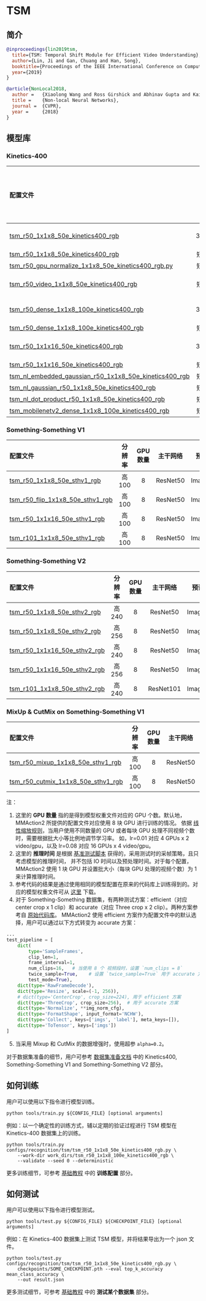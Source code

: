 # TSM

## 简介

<!-- [ALGORITHM] -->

```BibTeX
@inproceedings{lin2019tsm,
  title={TSM: Temporal Shift Module for Efficient Video Understanding},
  author={Lin, Ji and Gan, Chuang and Han, Song},
  booktitle={Proceedings of the IEEE International Conference on Computer Vision},
  year={2019}
}
```

<!-- [BACKBONE] -->

```BibTeX
@article{NonLocal2018,
  author =   {Xiaolong Wang and Ross Girshick and Abhinav Gupta and Kaiming He},
  title =    {Non-local Neural Networks},
  journal =  {CVPR},
  year =     {2018}
}
```

## 模型库

### Kinetics-400

|配置文件 | 分辨率 | GPU 数量 | 主干网络 | 预训练 | top1 准确率 | top5 准确率 | 参考代码的 top1 准确率 | 参考代码的 top5 准确率 | 推理时间 (video/s) | GPU 显存占用 (M)| ckpt | log| json|
|:--|:--:|:--:|:--:|:--:|:--:|:--:|:--:|:--:|:--:|:--:|:--:|:--:|:--:|
|[tsm_r50_1x1x8_50e_kinetics400_rgb](/configs/recognition/tsm/tsm_r50_1x1x8_50e_kinetics400_rgb.py) |340x256|8| ResNet50| ImageNet |70.24|89.56|[70.36](https://github.com/mit-han-lab/temporal-shift-module/blob/8d53d6fda40bea2f1b37a6095279c4b454d672bd/scripts/train_tsm_kinetics_rgb_8f.sh)|[89.49](https://github.com/mit-han-lab/temporal-shift-module/blob/8d53d6fda40bea2f1b37a6095279c4b454d672bd/scripts/train_tsm_kinetics_rgb_8f.sh)|74.0 (8x1 frames)| 7079 | [ckpt](https://download.openmmlab.com/mmaction/recognition/tsm/tsm_r50_1x1x8_50e_kinetics400_rgb/tsm_r50_1x1x8_50e_kinetics400_rgb_20200607-af7fb746.pth) | [log](https://download.openmmlab.com/mmaction/recognition/tsm/tsm_r50_1x1x8_50e_kinetics400_rgb/20200607_211800.log)| [json](https://download.openmmlab.com/mmaction/recognition/tsm/tsm_r50_1x1x8_50e_kinetics400_rgb/20200607_211800.log.json)|
|[tsm_r50_1x1x8_50e_kinetics400_rgb](/configs/recognition/tsm/tsm_r50_1x1x8_50e_kinetics400_rgb.py) |短边 256|8| ResNet50| ImageNet |70.59|89.52|x|x|x|7079|[ckpt](https://download.openmmlab.com/mmaction/recognition/tsm/tsm_r50_256p_1x1x8_50e_kinetics400_rgb/tsm_r50_256p_1x1x8_50e_kinetics400_rgb_20200726-020785e2.pth)|[log](https://download.openmmlab.com/mmaction/recognition/tsm/tsm_r50_256p_1x1x8_50e_kinetics400_rgb/20200725_031623.log)|[json](https://download.openmmlab.com/mmaction/recognition/tsm/tsm_r50_256p_1x1x8_50e_kinetics400_rgb/20200725_031623.log.json)|
|[tsm_r50_gpu_normalize_1x1x8_50e_kinetics400_rgb.py](/configs/recognition/tsm/tsm_r50_gpu_normalize_1x1x8_50e_kinetics400_rgb.py) |短边 256|8| ResNet50| ImageNet |70.48|89.40|x|x|x|7076|[ckpt](https://download.openmmlab.com/mmaction/recognition/tsm/tsm_r50_gpu_normalize_1x1x8_50e_kinetics400_rgb/tsm_r50_gpu_normalize_1x1x8_50e_kinetics400_rgb_20210219-bf96e6cc.pth)|[log](https://download.openmmlab.com/mmaction/recognition/tsm/tsm_r50_gpu_normalize_1x1x8_50e_kinetics400_rgb/tsm_r50_gpu_normalize_1x1x8_50e_kinetics400_rgb_20210219.log)|[json](https://download.openmmlab.com/mmaction/recognition/tsm/tsm_r50_gpu_normalize_1x1x8_50e_kinetics400_rgb/tsm_r50_gpu_normalize_1x1x8_50e_kinetics400_rgb_20210219.json)|
|[tsm_r50_video_1x1x8_50e_kinetics400_rgb](/configs/recognition/tsm/tsm_r50_video_1x1x8_50e_kinetics400_rgb.py) |短边 256|8| ResNet50| ImageNet |70.25|89.66|[70.36](https://github.com/mit-han-lab/temporal-shift-module/blob/8d53d6fda40bea2f1b37a6095279c4b454d672bd/scripts/train_tsm_kinetics_rgb_8f.sh)|[89.49](https://github.com/mit-han-lab/temporal-shift-module/blob/8d53d6fda40bea2f1b37a6095279c4b454d672bd/scripts/train_tsm_kinetics_rgb_8f.sh)|74.0 (8x1 frames)| 7077 | [ckpt]( https://download.openmmlab.com/mmaction/recognition/tsm/tsm_r50_video_1x1x8_100e_kinetics400_rgb/tsm_r50_video_1x1x8_100e_kinetics400_rgb_20200702-a77f4328.pth) | [log](https://download.openmmlab.com/mmaction/recognition/tsm/tsm_r50_video_1x1x8_100e_kinetics400_rgb/tsm_r50_video_2d_1x1x8_50e_kinetics400_rgb.log)| [json](https://download.openmmlab.com/mmaction/recognition/tsm/tsm_r50_video_1x1x8_100e_kinetics400_rgb/tsm_r50_video_2d_1x1x8_50e_kinetics400_rgb.log.json)|
|[tsm_r50_dense_1x1x8_100e_kinetics400_rgb](/configs/recognition/tsm/tsm_r50_dense_1x1x8_100e_kinetics400_rgb.py) |340x256|8x4| ResNet50 | ImageNet|72.9|90.44|[72.22](https://github.com/mit-han-lab/temporal-shift-module/tree/8d53d6fda40bea2f1b37a6095279c4b454d672bd#dense-sample)|[90.37](https://github.com/mit-han-lab/temporal-shift-module/tree/8d53d6fda40bea2f1b37a6095279c4b454d672bd#dense-sample)|11.5 (8x10 frames)| 7079 | [ckpt](https://download.openmmlab.com/mmaction/recognition/tsm/tsm_r50_dense_1x1x8_100e_kinetics400_rgb/tsm_r50_dense_1x1x8_100e_kinetics400_rgb_20200626-91a54551.pth) | [log](https://download.openmmlab.com/mmaction/recognition/tsm/tsm_r50_dense_1x1x8_100e_kinetics400_rgb/20200626_213415.log)| [json](https://download.openmmlab.com/mmaction/recognition/tsm/tsm_r50_dense_1x1x8_100e_kinetics400_rgb/20200626_213415.log.json)|
|[tsm_r50_dense_1x1x8_100e_kinetics400_rgb](/configs/recognition/tsm/tsm_r50_dense_1x1x8_100e_kinetics400_rgb.py) |短边 256|8| ResNet50 | ImageNet|73.38|91.02|x|x|x|7079|[ckpt](https://download.openmmlab.com/mmaction/recognition/tsm/tsm_r50_dense_256p_1x1x8_100e_kinetics400_rgb/tsm_r50_dense_256p_1x1x8_100e_kinetics400_rgb_20200727-e1e0c785.pth)|[log](https://download.openmmlab.com/mmaction/recognition/tsm/tsm_r50_dense_256p_1x1x8_100e_kinetics400_rgb/20200725_032043.log)|[json](https://download.openmmlab.com/mmaction/recognition/tsm/tsm_r50_dense_256p_1x1x8_100e_kinetics400_rgb/20200725_032043.log.json)|
|[tsm_r50_1x1x16_50e_kinetics400_rgb](/configs/recognition/tsm/tsm_r50_1x1x16_50e_kinetics400_rgb.py) |340x256|8| ResNet50| ImageNet |72.09|90.37|[70.67](https://github.com/mit-han-lab/temporal-shift-module/blob/8d53d6fda40bea2f1b37a6095279c4b454d672bd/scripts/train_tsm_kinetics_rgb_16f.sh)|[89.98](https://github.com/mit-han-lab/temporal-shift-module/blob/8d53d6fda40bea2f1b37a6095279c4b454d672bd/scripts/train_tsm_kinetics_rgb_16f.sh)|47.0 (16x1 frames)| 10404  | [ckpt](https://download.openmmlab.com/mmaction/recognition/tsm/tsm_r50_1x1x16_50e_kinetics400_rgb/tsm_r50_340x256_1x1x16_50e_kinetics400_rgb_20201011-2f27f229.pth) | [log](https://download.openmmlab.com/mmaction/recognition/tsm/tsm_r50_1x1x16_50e_kinetics400_rgb/20201011_205356.log)| [json](https://download.openmmlab.com/mmaction/recognition/tsm/tsm_r50_1x1x16_50e_kinetics400_rgb/20201011_205356.log.json)|
|[tsm_r50_1x1x16_50e_kinetics400_rgb](/configs/recognition/tsm/tsm_r50_1x1x16_50e_kinetics400_rgb.py) |短边 256|8x4| ResNet50| ImageNet |71.89|90.73|x|x|x|10398|[ckpt](https://download.openmmlab.com/mmaction/recognition/tsm/tsm_r50_256p_1x1x16_50e_kinetics400_rgb/tsm_r50_256p_1x1x16_50e_kinetics400_rgb_20201010-85645c2a.pth)|[log](https://download.openmmlab.com/mmaction/recognition/tsm/tsm_r50_256p_1x1x16_50e_kinetics400_rgb/20201010_224825.log)|[json](https://download.openmmlab.com/mmaction/recognition/tsm/tsm_r50_256p_1x1x16_50e_kinetics400_rgb/20201010_224825.log.json)|
|[tsm_nl_embedded_gaussian_r50_1x1x8_50e_kinetics400_rgb](/configs/recognition/tsm/tsm_nl_embedded_gaussian_r50_1x1x8_50e_kinetics400_rgb.py)|短边 320|8x4| ResNet50| ImageNet |72.03|90.25|71.81|90.36|x|8931|[ckpt](https://download.openmmlab.com/mmaction/recognition/tsm/tsm_nl_embedded_gaussian_r50_1x1x8_50e_kinetics400_rgb/tsm_nl_embedded_gaussian_r50_1x1x8_50e_kinetics400_rgb_20200724-f00f1336.pth)|[log](https://download.openmmlab.com/mmaction/recognition/tsm/tsm_nl_embedded_gaussian_r50_1x1x8_50e_kinetics400_rgb/20200724_120023.log)|[json](https://download.openmmlab.com/mmaction/recognition/tsm/tsm_nl_embedded_gaussian_r50_1x1x8_50e_kinetics400_rgb/20200724_120023.log.json)|
|[tsm_nl_gaussian_r50_1x1x8_50e_kinetics400_rgb](/configs/recognition/tsm/tsm_nl_gaussian_r50_1x1x8_50e_kinetics400_rgb.py)|短边 320|8x4| ResNet50| ImageNet |70.70|89.90|x|x|x|10125|[ckpt](https://download.openmmlab.com/mmaction/recognition/tsm/tsm_nl_gaussian_r50_1x1x8_50e_kinetics400_rgb/tsm_nl_gaussian_r50_1x1x8_50e_kinetics400_rgb_20200816-b93fd297.pth)|[log](https://download.openmmlab.com/mmaction/recognition/tsm/tsm_nl_gaussian_r50_1x1x8_50e_kinetics400_rgb/20200815_210253.log)|[json](https://download.openmmlab.com/mmaction/recognition/tsm/tsm_nl_gaussian_r50_1x1x8_50e_kinetics400_rgb/20200815_210253.log.json)|
|[tsm_nl_dot_product_r50_1x1x8_50e_kinetics400_rgb](/configs/recognition/tsm/tsm_nl_dot_product_r50_1x1x8_50e_kinetics400_rgb.py)|短边 320|8x4|ResNet50| ImageNet |71.60|90.34|x|x|x|8358|[ckpt](https://download.openmmlab.com/mmaction/recognition/tsm/tsm_nl_dot_product_r50_1x1x8_50e_kinetics400_rgb/tsm_nl_dot_product_r50_1x1x8_50e_kinetics400_rgb_20200724-d8ad84d2.pth)|[log](https://download.openmmlab.com/mmaction/recognition/tsm/tsm_nl_dot_product_r50_1x1x8_50e_kinetics400_rgb/20200723_220442.log)|[json](https://download.openmmlab.com/mmaction/recognition/tsm/tsm_nl_dot_product_r50_1x1x8_50e_kinetics400_rgb/20200723_220442.log.json)|
|[tsm_mobilenetv2_dense_1x1x8_100e_kinetics400_rgb](/configs/recognition/tsm/tsm_mobilenetv2_dense_1x1x8_100e_kinetics400_rgb.py)|短边 320|8|MobileNetV2| ImageNet |68.46|88.64|x|x|x|3385|[ckpt](https://download.openmmlab.com/mmaction/recognition/tsm/tsm_mobilenetv2_dense_1x1x8_100e_kinetics400_rgb/tsm_mobilenetv2_dense_320p_1x1x8_100e_kinetics400_rgb_20210202-61135809.pth)|[log](https://download.openmmlab.com/mmaction/recognition/tsm/tsm_mobilenetv2_dense_1x1x8_100e_kinetics400_rgb/20210129_024936.log)|[json](https://download.openmmlab.com/mmaction/recognition/tsm/tsm_mobilenetv2_dense_1x1x8_100e_kinetics400_rgb/20210129_024936.log.json)|

### Something-Something V1

|配置文件 | 分辨率 | GPU 数量 | 主干网络| 预训练 | top1 准确率 (efficient/accurate)| top5 准确率 (efficient/accurate)| 参考代码的 top1 准确率 (efficient/accurate)| 参考代码的 top5 准确率 (efficient/accurate)| GPU 显存占用 (M)| ckpt | log| json|
|:--|:--:|:--:|:--:|:--:|:--:|:--:|:--:|:--:|:--:|:--:|:--:|:--:|
|[tsm_r50_1x1x8_50e_sthv1_rgb](/configs/recognition/tsm/tsm_r50_1x1x8_50e_sthv1_rgb.py) |高 100|8| ResNet50 | ImageNet| 45.58 / 47.70|75.02 / 76.12|[45.50 / 47.33](https://github.com/mit-han-lab/temporal-shift-module/tree/8d53d6fda40bea2f1b37a6095279c4b454d672bd#training)|[74.34 / 76.60](https://github.com/mit-han-lab/temporal-shift-module/tree/8d53d6fda40bea2f1b37a6095279c4b454d672bd#training)| 7077| [ckpt](https://download.openmmlab.com/mmaction/recognition/tsm/tsm_r50_1x1x8_50e_sthv1_rgb/tsm_r50_1x1x8_50e_sthv1_rgb_20210203-01dce462.pth) | [log](https://download.openmmlab.com/mmaction/recognition/tsm/tsm_r50_1x1x8_50e_sthv1_rgb/20210203_150227.log)| [json](https://download.openmmlab.com/mmaction/recognition/tsm/tsm_r50_1x1x8_50e_sthv1_rgb/20210203_150227.log.json)|
|[tsm_r50_flip_1x1x8_50e_sthv1_rgb](/configs/recognition/tsm/tsm_r50_flip_1x1x8_50e_sthv1_rgb.py) |高 100|8| ResNet50 | ImageNet| 47.10 / 48.51|76.02 / 77.56|[45.50 / 47.33](https://github.com/mit-han-lab/temporal-shift-module/tree/8d53d6fda40bea2f1b37a6095279c4b454d672bd#training)|[74.34 / 76.60](https://github.com/mit-han-lab/temporal-shift-module/tree/8d53d6fda40bea2f1b37a6095279c4b454d672bd#training)| 7077| [ckpt](https://download.openmmlab.com/mmaction/recognition/tsm/tsm_r50_flip_1x1x8_50e_sthv1_rgb/tsm_r50_flip_1x1x8_50e_sthv1_rgb_20210203-12596f16.pth) | [log](https://download.openmmlab.com/mmaction/recognition/tsm/tsm_r50_flip_1x1x8_50e_sthv1_rgb/20210203_145829.log)| [json](https://download.openmmlab.com/mmaction/recognition/tsm/tsm_r50_flip_1x1x8_50e_sthv1_rgb/20210203_145829.log.json)|
|[tsm_r50_1x1x16_50e_sthv1_rgb](/configs/recognition/tsm/tsm_r50_1x1x16_50e_sthv1_rgb.py)|高 100|8| ResNet50 | ImageNet|47.62 / 49.28|76.63 / 77.82|[47.05 / 48.61](https://github.com/mit-han-lab/temporal-shift-module/tree/8d53d6fda40bea2f1b37a6095279c4b454d672bd#training)|[76.40 / 77.96](https://github.com/mit-han-lab/temporal-shift-module/tree/8d53d6fda40bea2f1b37a6095279c4b454d672bd#training)|10390|[ckpt](https://download.openmmlab.com/mmaction/recognition/tsm/tsm_r50_1x1x16_50e_sthv1_rgb/tsm_r50_1x1x16_50e_sthv1_rgb_20201010-17fa49f6.pth)|[log](https://download.openmmlab.com/mmaction/recognition/tsm/tsm_r50_1x1x16_50e_sthv1_rgb/20201010_221240.log)|[json](https://download.openmmlab.com/mmaction/recognition/tsm/tsm_r50_1x1x16_50e_sthv1_rgb/20201010_221240.log.json)|
|[tsm_r101_1x1x8_50e_sthv1_rgb](/configs/recognition/tsm/tsm_r101_1x1x8_50e_sthv1_rgb.py)|高 100|8| ResNet50 | ImageNet|45.72 / 48.43|74.67 / 76.72|[46.64 / 48.13](https://github.com/mit-han-lab/temporal-shift-module/tree/8d53d6fda40bea2f1b37a6095279c4b454d672bd#training)|[75.40 / 77.31](https://github.com/mit-han-lab/temporal-shift-module/tree/8d53d6fda40bea2f1b37a6095279c4b454d672bd#training)|9800|[ckpt](https://download.openmmlab.com/mmaction/recognition/tsm/tsm_r101_1x1x8_50e_sthv1_rgb/tsm_r101_1x1x8_50e_sthv1_rgb_20201010-43fedf2e.pth)|[log](https://download.openmmlab.com/mmaction/recognition/tsm/tsm_r101_1x1x8_50e_sthv1_rgb/20201010_224055.log)|[json](https://download.openmmlab.com/mmaction/recognition/tsm/tsm_r101_1x1x8_50e_sthv1_rgb/20201010_224055.log.json)|

### Something-Something V2

|配置文件 | 分辨率 | GPU 数量 | 主干网络| 预训练 | top1 准确率 (efficient/accurate)| top5 准确率 (efficient/accurate)| 参考代码的 top1 准确率 (efficient/accurate)| 参考代码的 top5 准确率 (efficient/accurate)| GPU 显存占用 (M)| ckpt | log| json|
|:--|:--:|:--:|:--:|:--:|:--:|:--:|:--:|:--:|:--:|:--:|:--:|:--:|
|[tsm_r50_1x1x8_50e_sthv2_rgb](/configs/recognition/tsm/tsm_r50_1x1x8_50e_sthv2_rgb.py) |高 240|8| ResNet50| ImageNet |57.86 / 61.12|84.67 / 86.26|[57.98 / 60.69](https://github.com/mit-han-lab/temporal-shift-module/tree/8d53d6fda40bea2f1b37a6095279c4b454d672bd#training)|[84.57 / 86.28](https://github.com/mit-han-lab/temporal-shift-module/tree/8d53d6fda40bea2f1b37a6095279c4b454d672bd#training)| 7069 | [ckpt](https://download.openmmlab.com/mmaction/recognition/tsm/tsm_r50_1x1x8_50e_sthv2_rgb/tsm_r50_1x1x8_50e_sthv2_rgb_20200912-033c4ac6.pth)|[log](https://download.openmmlab.com/mmaction/recognition/tsm/tsm_r50_1x1x8_50e_sthv2_rgb/20200912_140737.log)|[json](https://download.openmmlab.com/mmaction/recognition/tsm/tsm_r50_1x1x8_50e_sthv2_rgb/20200912_140737.log.json)|
|[tsm_r50_1x1x8_50e_sthv2_rgb](/configs/recognition/tsm/tsm_r50_1x1x8_50e_sthv2_rgb.py) |高 256|8| ResNet50| ImageNet |60.79 / 63.84|86.60 / 88.30|[xx / 61.2](https://github.com/mit-han-lab/temporal-shift-module/tree/8d53d6fda40bea2f1b37a6095279c4b454d672bd#training)|[xx / xx](https://github.com/mit-han-lab/temporal-shift-module/tree/8d53d6fda40bea2f1b37a6095279c4b454d672bd#training)| 7069 | [ckpt](https://download.openmmlab.com/mmaction/recognition/tsm/tsm_r50_1x1x8_50e_sthv2_rgb/tsm_r50_256h_1x1x8_50e_sthv2_rgb_20210401-df97f3e1.pth) | [log](https://download.openmmlab.com/mmaction/recognition/tsm/tsm_r50_1x1x8_50e_sthv2_rgb/20210401_143656.log) | [json](https://download.openmmlab.com/mmaction/recognition/tsm/tsm_r50_1x1x8_50e_sthv2_rgb/20210401_143656.log.json)|
|[tsm_r50_1x1x16_50e_sthv2_rgb](/configs/recognition/tsm/tsm_r50_1x1x16_50e_sthv2_rgb.py) |高 240|8| ResNet50| ImageNet |59.93 / 62.04|86.10 / 87.35|[58.90 / 60.98](https://github.com/mit-han-lab/temporal-shift-module/tree/8d53d6fda40bea2f1b37a6095279c4b454d672bd#training)|[85.29 / 86.60](https://github.com/mit-han-lab/temporal-shift-module/tree/8d53d6fda40bea2f1b37a6095279c4b454d672bd#training)| 10400| [ckpt](https://download.openmmlab.com/mmaction/recognition/tsm/tsm_r50_1x1x16_50e_sthv2_rgb/tsm_r50_1x1x16_50e_sthv2_rgb_20201010-16469c6f.pth) | [log](https://download.openmmlab.com/mmaction/recognition/tsm/tsm_r50_1x1x16_50e_sthv2_rgb/20201010_224215.log)| [json](https://download.openmmlab.com/mmaction/recognition/tsm/tsm_r50_1x1x16_50e_sthv2_rgb/20201010_224215.log.json)|
|[tsm_r50_1x1x16_50e_sthv2_rgb](/configs/recognition/tsm/tsm_r50_1x1x8_50e_sthv2_rgb.py) |高 256|8| ResNet50| ImageNet |61.06 / 63.19|86.66 / 87.93|[xx / 63.1](https://github.com/mit-han-lab/temporal-shift-module/tree/8d53d6fda40bea2f1b37a6095279c4b454d672bd#training)|[xx / xx](https://github.com/mit-han-lab/temporal-shift-module/tree/8d53d6fda40bea2f1b37a6095279c4b454d672bd#training)| 10400 | [ckpt](https://download.openmmlab.com/mmaction/recognition/tsm/tsm_r50_1x1x16_50e_sthv2_rgb/tsm_r50_256h_1x1x16_50e_sthv2_rgb_20210331-0a45549c.pth) | [log](https://download.openmmlab.com/mmaction/recognition/tsm/tsm_r50_1x1x16_50e_sthv2_rgb/20210331_134458.log) | [json](https://download.openmmlab.com/mmaction/recognition/tsm/tsm_r50_1x1x16_50e_sthv2_rgb/20210331_134458.log.json)|
|[tsm_r101_1x1x8_50e_sthv2_rgb](/configs/recognition/tsm/tsm_r101_1x1x8_50e_sthv2_rgb.py) |高 240|8| ResNet101 | ImageNet|58.59 / 61.51|85.07 / 86.90|[58.89 / 61.36](https://github.com/mit-han-lab/temporal-shift-module/tree/8d53d6fda40bea2f1b37a6095279c4b454d672bd#training)|[85.14 / 87.00](https://github.com/mit-han-lab/temporal-shift-module/tree/8d53d6fda40bea2f1b37a6095279c4b454d672bd#training)| 9784 | [ckpt](https://download.openmmlab.com/mmaction/recognition/tsm/tsm_r101_1x1x8_50e_sthv2_rgb/tsm_r101_1x1x8_50e_sthv2_rgb_20201010-98cdedb8.pth) | [log](https://download.openmmlab.com/mmaction/recognition/tsm/tsm_r101_1x1x8_50e_sthv2_rgb/20201010_224100.log)| [json](https://download.openmmlab.com/mmaction/recognition/tsm/tsm_r101_1x1x8_50e_sthv2_rgb/20201010_224100.log.json)|

### MixUp & CutMix on Something-Something V1

| 配置文件                                                      | 分辨率 | GPU 数量 | 主干网络 | 预训练 | top1 准确率 (efficient/accurate) | top5 准确率 (efficient/accurate) | top1 准确率变化 (efficient/accurate) | top5 准确率变化 (efficient/accurate) |                             ckpt                             |                             log                              |                             json                             |
| :----------------------------------------------------------- | :--------: | :--: | :------: | :------: | :---------------------------: | :---------------------------: | :---------------------------------: | :---------------------------------: | :----------------------------------------------------------: | :----------------------------------------------------------: | :----------------------------------------------------------: |
| [tsm_r50_mixup_1x1x8_50e_sthv1_rgb](/configs/recognition/tsm/tsm_r50_mixup_1x1x8_50e_sthv1_rgb.py) | 高 100 |  8   | ResNet50 | ImageNet |         46.35 / 48.49         |         75.07 / 76.88         |            +0.77 / +0.79            |            +0.05 / +0.70            | [ckpt](https://download.openmmlab.com/mmaction/recognition/tsm/tsm_r50_mixup_1x1x8_50e_sthv1_rgb/tsm_r50_mixup_1x1x8_50e_sthv1_rgb-9eca48e5.pth) | [log](https://download.openmmlab.com/mmaction/recognition/tsm/tsm_r50_mixup_1x1x8_50e_sthv1_rgb/tsm_r50_mixup_1x1x8_50e_sthv1_rgb.log) | [json](https://download.openmmlab.com/mmaction/recognition/tsm/tsm_r50_mixup_1x1x8_50e_sthv1_rgb/tsm_r50_mixup_1x1x8_50e_sthv1_rgb.json) |
| [tsm_r50_cutmix_1x1x8_50e_sthv1_rgb](/configs/recognition/tsm/tsm_r50_cutmix_1x1x8_50e_sthv1_rgb.py) | 高 100 |  8   | ResNet50 | ImageNet |         45.92 / 47.46         |         75.23 / 76.71         |            +0.34 / -0.24            |            +0.21 / +0.59            | [ckpt](https://download.openmmlab.com/mmaction/recognition/tsm/tsm_r50_cutmix_1x1x8_50e_sthv1_rgb/tsm_r50_cutmix_1x1x8_50e_sthv1_rgb-34934615.pth) | [log](https://download.openmmlab.com/mmaction/recognition/tsm/tsm_r50_cutmix_1x1x8_50e_sthv1_rgb/tsm_r50_cutmix_1x1x8_50e_sthv1_rgb.log) | [json](https://download.openmmlab.com/mmaction/recognition/tsm/tsm_r50_cutmix_1x1x8_50e_sthv1_rgb/tsm_r50_cutmix_1x1x8_50e_sthv1_rgb.json) |

注：

1. 这里的 **GPU 数量** 指的是得到模型权重文件对应的 GPU 个数。默认地，MMAction2 所提供的配置文件对应使用 8 块 GPU 进行训练的情况。
   依据 [线性缩放规则](https://arxiv.org/abs/1706.02677)，当用户使用不同数量的 GPU 或者每块 GPU 处理不同视频个数时，需要根据批大小等比例地调节学习率。
   如，lr=0.01 对应 4 GPUs x 2 video/gpu，以及 lr=0.08 对应 16 GPUs x 4 video/gpu。
2. 这里的 **推理时间** 是根据 [基准测试脚本](/tools/analysis/benchmark.py) 获得的，采用测试时的采帧策略，且只考虑模型的推理时间，
   并不包括 IO 时间以及预处理时间。对于每个配置，MMAction2 使用 1 块 GPU 并设置批大小（每块 GPU 处理的视频个数）为 1 来计算推理时间。
3. 参考代码的结果是通过使用相同的模型配置在原来的代码库上训练得到的。对应的模型权重文件可从 [这里](https://download.openmmlab.com/mmaction/recognition/tsm/tsm_reference_ckpt.rar) 下载。
4. 对于 Something-Something 数据集，有两种测试方案：efficient（对应 center crop x 1 clip）和 accurate（对应 Three crop x 2 clip）。两种方案参考自 [原始代码库](https://github.com/mit-han-lab/temporal-shift-module/tree/8d53d6fda40bea2f1b37a6095279c4b454d672bd)。
   MMAction2 使用 efficient 方案作为配置文件中的默认选择，用户可以通过以下方式转变为 accurate 方案：

```python
...
test_pipeline = [
    dict(
        type='SampleFrames',
        clip_len=1,
        frame_interval=1,
        num_clips=16,   # 当使用 8 个 视频段时，设置 `num_clips = 8`
        twice_sample=True,    # 设置 `twice_sample=True` 用于 accurate 方案中的 Twice Sample
        test_mode=True),
    dict(type='RawFrameDecode'),
    dict(type='Resize', scale=(-1, 256)),
    # dict(type='CenterCrop', crop_size=224), 用于 efficient 方案
    dict(type='ThreeCrop', crop_size=256),  # 用于 accurate 方案
    dict(type='Normalize', **img_norm_cfg),
    dict(type='FormatShape', input_format='NCHW'),
    dict(type='Collect', keys=['imgs', 'label'], meta_keys=[]),
    dict(type='ToTensor', keys=['imgs'])
]
```

5. 当采用 Mixup 和 CutMix 的数据增强时，使用超参 `alpha=0.2`。

对于数据集准备的细节，用户可参考 [数据集准备文档](/docs_zh_CN/data_preparation.md) 中的 Kinetics400, Something-Something V1 and Something-Something V2 部分。

## 如何训练

用户可以使用以下指令进行模型训练。

```shell
python tools/train.py ${CONFIG_FILE} [optional arguments]
```

例如：以一个确定性的训练方式，辅以定期的验证过程进行 TSM 模型在 Kinetics-400 数据集上的训练。

```shell
python tools/train.py configs/recognition/tsm/tsm_r50_1x1x8_50e_kinetics400_rgb.py \
    --work-dir work_dirs/tsm_r50_1x1x8_100e_kinetics400_rgb \
    --validate --seed 0 --deterministic
```

更多训练细节，可参考 [基础教程](/docs_zh_CN/getting_started.md#训练配置) 中的 **训练配置** 部分。

## 如何测试

用户可以使用以下指令进行模型测试。

```shell
python tools/test.py ${CONFIG_FILE} ${CHECKPOINT_FILE} [optional arguments]
```

例如：在 Kinetics-400 数据集上测试 TSM 模型，并将结果导出为一个 json 文件。

```shell
python tools/test.py configs/recognition/tsm/tsm_r50_1x1x8_50e_kinetics400_rgb.py \
    checkpoints/SOME_CHECKPOINT.pth --eval top_k_accuracy mean_class_accuracy \
    --out result.json
```

更多测试细节，可参考 [基础教程](/docs_zh_CN/getting_started.md#测试某个数据集) 中的 **测试某个数据集** 部分。
